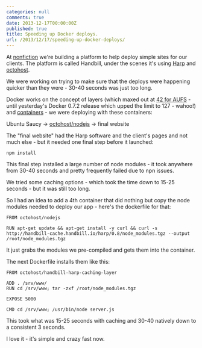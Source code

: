 ```yaml
---
categories: null
comments: true
date: 2013-12-17T00:00:00Z
published: true
title: Speeding up Docker deploys.
url: /2013/12/17/speeding-up-docker-deploys/
---
```


At [nonfiction](http://www.nonfiction.ca) we're building a platform to help deploy simple sites for our clients. The platform is called Handbill, under the scenes it's using [Harp](http://harpjs.com/) and [octohost](https://github.com/octohost/octohost).

We were working on trying to make sure that the deploys were happening quicker than they were - 30-40 seconds was just too long.

Docker works on the concept of layers \(which maxed out at [42 for AUFS](http://docs.docker.io/en/latest/terms/layer/) - until yesterday's Docker 0.7.2 release which upped the limit to 127 - wahoo!\) and [containers](http://docs.docker.io/en/latest/terms/container/) - we were deploying with these containers:

Ubuntu Saucy -> [octohost/nodejs](https://github.com/octohost/nodejs) -> final website

The "final website" had the Harp software and the client's pages and not much else - but it needed one final step before it launched:

`npm install`

This final step installed a large number of node modules - it took anywhere from 30-40 seconds and pretty frequently failed due to npn issues.

We tried some caching options - which took the time down to 15-25 seconds - but it was still too long.

So I had an idea to add a 4th container that did nothing but copy the node modules needed to deploy our app - here's the dockerfile for that:

```
FROM octohost/nodejs

RUN apt-get update && apt-get install -y curl && curl -s http://handbill-cache.handbill.io/harp/0.8/node_modules.tgz --output /root/node_modules.tgz
```

It just grabs the modules we pre-compiled and gets them into the container.

The next Dockerfile installs them like this:

```
FROM octohost/handbill-harp-caching-layer

ADD . /srv/www/
RUN cd /srv/www; tar -zxf /root/node_modules.tgz

EXPOSE 5000

CMD cd /srv/www; /usr/bin/node server.js
```

This took what was 15-25 seconds with caching and 30-40 natively down to a consistent 3 seconds.

I love it - it's simple and crazy fast now.
